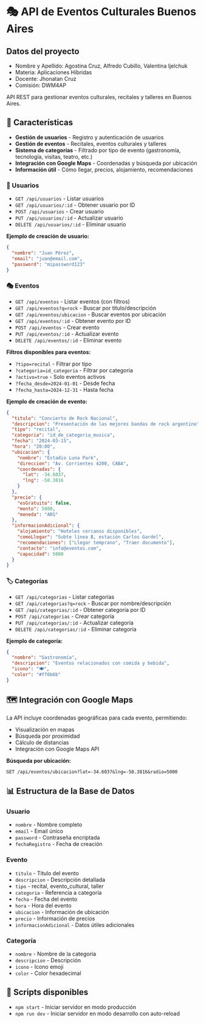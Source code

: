 # 🎭 API de Eventos Culturales Buenos Aires

## Datos del proyecto
- Nombre y Apellido: Agostina Cruz, Alfredo Cubillo, Valentina Ijelchuk
- Materia: Aplicaciones Híbridas
- Docente: Jhonatan Cruz
- Comisión: DWM4AP

API REST para gestionar eventos culturales, recitales y talleres en Buenos Aires.

## 🚀 Características

- **Gestión de usuarios** - Registro y autenticación de usuarios
- **Gestión de eventos** - Recitales, eventos culturales y talleres
- **Sistema de categorías** - Filtrado por tipo de evento (gastronomía, tecnología, visitas, teatro, etc.)
- **Integración con Google Maps** - Coordenadas y búsqueda por ubicación
- **Información útil** - Cómo llegar, precios, alojamiento, recomendaciones

### 👥 Usuarios
- `GET /api/usuarios` - Listar usuarios
- `GET /api/usuarios/:id` - Obtener usuario por ID
- `POST /api/usuarios` - Crear usuario
- `PUT /api/usuarios/:id` - Actualizar usuario
- `DELETE /api/usuarios/:id` - Eliminar usuario

**Ejemplo de creación de usuario:**
```json
{
  "nombre": "Juan Pérez",
  "email": "juan@email.com",
  "password": "mipassword123"
}
```

### 🎭 Eventos
- `GET /api/eventos` - Listar eventos (con filtros)
- `GET /api/eventos?q=rock` - Buscar por título/descripción
- `GET /api/eventos/ubicacion` - Buscar eventos por ubicación
- `GET /api/eventos/:id` - Obtener evento por ID
- `POST /api/eventos` - Crear evento
- `PUT /api/eventos/:id` - Actualizar evento
- `DELETE /api/eventos/:id` - Eliminar evento

**Filtros disponibles para eventos:**
- `?tipo=recital` - Filtrar por tipo
- `?categoria=id_categoria` - Filtrar por categoría
- `?activo=true` - Solo eventos activos
- `?fecha_desde=2024-01-01` - Desde fecha
- `?fecha_hasta=2024-12-31` - Hasta fecha

**Ejemplo de creación de evento:**
```json
{
  "titulo": "Concierto de Rock Nacional",
  "descripcion": "Presentación de las mejores bandas de rock argentino",
  "tipo": "recital",
  "categoria": "id_de_categoria_musica",
  "fecha": "2024-03-15",
  "hora": "20:00",
  "ubicacion": {
    "nombre": "Estadio Luna Park",
    "direccion": "Av. Corrientes 4200, CABA",
    "coordenadas": {
      "lat": -34.6037,
      "lng": -58.3816
    }
  },
  "precio": {
    "esGratuito": false,
    "monto": 5000,
    "moneda": "ARS"
  },
  "informacionAdicional": {
    "alojamiento": "Hoteles cercanos disponibles",
    "comoLlegar": "Subte línea B, estación Carlos Gardel",
    "recomendaciones": ["Llegar temprano", "Traer documento"],
    "contacto": "info@eventos.com",
    "capacidad": 5000
  }
}
```

### 🏷️ Categorías
- `GET /api/categorias` - Listar categorías
- `GET /api/categorias?q=rock` - Buscar por nombre/descripción
- `GET /api/categorias/:id` - Obtener categoría por ID
- `POST /api/categorias` - Crear categoría
- `PUT /api/categorias/:id` - Actualizar categoría
- `DELETE /api/categorias/:id` - Eliminar categoría

**Ejemplo de categoría:**
```json
{
  "nombre": "Gastronomía",
  "descripcion": "Eventos relacionados con comida y bebida",
  "icono": "🍽️",
  "color": "#ff6b6b"
}
```

## 🗺️ Integración con Google Maps

La API incluye coordenadas geográficas para cada evento, permitiendo:
- Visualización en mapas
- Búsqueda por proximidad
- Cálculo de distancias
- Integración con Google Maps API

**Búsqueda por ubicación:**
```
GET /api/eventos/ubicacion?lat=-34.6037&lng=-58.3816&radio=5000
```

## 📊 Estructura de la Base de Datos

### Usuario
- `nombre` - Nombre completo
- `email` - Email único
- `password` - Contraseña encriptada
- `fechaRegistro` - Fecha de creación

### Evento
- `titulo` - Título del evento
- `descripcion` - Descripción detallada
- `tipo` - recital, evento_cultural, taller
- `categoria` - Referencia a categoría
- `fecha` - Fecha del evento
- `hora` - Hora del evento
- `ubicacion` - Información de ubicación
- `precio` - Información de precios
- `informacionAdicional` - Datos útiles adicionales

### Categoría
- `nombre` - Nombre de la categoría
- `descripcion` - Descripción
- `icono` - Icono emoji
- `color` - Color hexadecimal

## 🚀 Scripts disponibles

- `npm start` - Iniciar servidor en modo producción
- `npm run dev` - Iniciar servidor en modo desarrollo con auto-reload